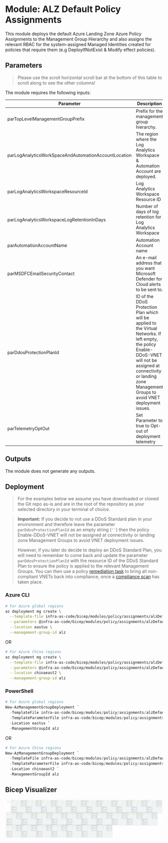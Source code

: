 # Module: ALZ Default Policy Assignments

This module deploys the default Azure Landing Zone Azure Policy Assignments to the Management Group Hierarchy and also assigns the relevant RBAC for the system-assigned Managed Identities created for policies that require them (e.g DeployIfNotExist & Modify effect policies).

## Parameters

> Please use the scroll horizontal scroll bar at the bottom of this table to scroll along to see the other columns!

The module requires the following inputs:

 | Parameter                                            | Description                                                                                                                                                                                                                      | Requirement | Example                                                                                                                                               | Default Value                     |
 | ---------------------------------------------------- | -------------------------------------------------------------------------------------------------------------------------------------------------------------------------------------------------------------------------------- | ----------- | ----------------------------------------------------------------------------------------------------------------------------------------------------- | --------------------------------- |
 | parTopLevelManagementGroupPrefix                     | Prefix for the management group hierarchy.                                                                                                                                                                                       | Yes         | `alz`                                                                                                                                                 | `alz`                             |
 | parLogAnalyticsWorkSpaceAndAutomationAccountLocation | The region where the Log Analytics Workspace & Automation Account are deployed.                                                                                                                                                  | Yes         | `eastus`                                                                                                                                              | `eastus`                          |
 | parLogAnalyticsWorkspaceResourceId                   | Log Analytics Workspace Resource ID                                                                                                                                                                                              | Yes         | `/subscriptions/xxxxxxxx-xxxx-xxxx-xxxx-xxxxxxxxxxxx/resourceGroups/alz-logging/providers/Microsoft.OperationalInsights/workspaces/alz-log-analytics` | None                              |
 | parLogAnalyticsWorkspaceLogRetentionInDays           | Number of days of log retention for Log Analytics Workspace                                                                                                                                                                      | Yes         | `365`                                                                                                                                                 | `365`                             |
 | parAutomationAccountName                             | Automation Account name                                                                                                                                                                                                          | Yes         | `alz-automation-account`                                                                                                                              | `alz-automation-account`          |
 | parMSDFCEmailSecurityContact                         | An e-mail address that you want Microsoft Defender for Cloud alerts to be sent to.                                                                                                                                               | Yes         | `security_contact@replace_me.com`                                                                                                                     | `security_contact@replace_me.com` |
 | parDdosProtectionPlanId                              | ID of the DDoS Protection Plan which will be applied to the Virtual Networks. If left empty, the policy Enable-DDoS-VNET will not be assigned at connectivity or landing zone Management Groups to avoid VNET deployment issues. | Yes         | `/subscriptions/xxxxxxxx-xxxx-xxxx-xxxx-xxxxxxxxxxxx/resourceGroups/Hub_Networking_POC/providers/Microsoft.Network/ddosProtectionPlans/alz-ddos-plan` | (empty string)                    |
 | parTelemetryOptOut                                   | Set Parameter to true to Opt-out of deployment telemetry                                                                                                                                                                         | Yes         | `false`                                                                                                                                               | `false`                           |

## Outputs

The module does not generate any outputs.

## Deployment

> For the examples below we assume you have downloaded or cloned the Git repo as-is and are in the root of the repository as your selected directory in your terminal of choice.
<!-- markdownlint-disable -->
> **Important:** If you decide to not use a DDoS Standard plan in your environment and therefore leave the parameter `parDdosProtectionPlanId` as an empty string (`''`) then the policy Enable-DDoS-VNET will not be assigned at connectivity or landing zone Management Groups to avoid VNET deployment issues. 
> 
> However, if you later do decide to deploy an DDoS Standard Plan, you will need to remember to come back and update the parameter `parDdosProtectionPlanId` with the resource ID of the DDoS Standard Plan to ensure the policy is applied to the relevant Management Groups. You can then use a policy [remediation task](https://docs.microsoft.com/azure/governance/policy/how-to/remediate-resources) to bring all non-compliant VNETs back into compliance, once a [compliance scan](https://docs.microsoft.com/azure/governance/policy/how-to/get-compliance-data#evaluation-triggers) has taken place.
<!-- markdownlint-restore -->

### Azure CLI
```bash
# For Azure global regions
az deployment mg create \
  --template-file infra-as-code/bicep/modules/policy/assignments/alzDefaults/alzDefaultPolicyAssignments.bicep \
  --parameters @infra-as-code/bicep/modules/policy/assignments/alzDefaults/parameters/alzDefaultPolicyAssignments.parameters.all.json \
  --location eastus \
  --management-group-id alz
```
OR
```bash
# For Azure China regions
az deployment mg create \
  --template-file infra-as-code/bicep/modules/policy/assignments/alzDefaults/alzDefaultPolicyAssignments.bicep \
  --parameters @infra-as-code/bicep/modules/policy/assignments/alzDefaults/parameters/alzDefaultPolicyAssignments.parameters.all.json \
  --location chinaeast2 \
  --management-group-id alz
```

### PowerShell

```powershell
# For Azure global regions
New-AzManagementGroupDeployment `
  -TemplateFile infra-as-code/bicep/modules/policy/assignments/alzDefaults/alzDefaultPolicyAssignments.bicep `
  -TemplateParameterFile infra-as-code/bicep/modules/policy/assignments/alzDefaults/parameters/alzDefaultPolicyAssignments.parameters.all.json `
  -Location eastus `
  -ManagementGroupId alz
```
OR
```powershell
# For Azure China regions
New-AzManagementGroupDeployment `
  -TemplateFile infra-as-code/bicep/modules/policy/assignments/alzDefaults/alzDefaultPolicyAssignments.bicep `
  -TemplateParameterFile infra-as-code/bicep/modules/policy/assignments/alzDefaults/parameters/alzDefaultPolicyAssignments.parameters.all.json `
  -Location chinaeast2 `
  -ManagementGroupId alz
```

## Bicep Visualizer

![Bicep Visualizer](media/bicepVisualizer.png "Bicep Visualizer")